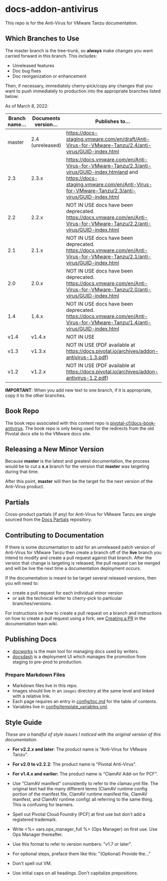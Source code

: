 # docs-addon-antivirus

This repo is for the Anti-Virus for VMware Tanzu documentation.

## Which Branches to Use

The master branch is the tree-trunk, so **always** make changes you want carried forward in this branch. This includes:

* Unreleased features
* Doc bug fixes
* Doc reorganization or enhancement

Then, if necessary, immediately cherry-pick/copy any changes that you want to push immediately to production into the appropriate branches listed below:

As of March 8, 2022:

| Branch name… | Documents version… | Publishes to… |
|-------------|----------------|----------------|
| master   | 2.4 (unreleased)     |  https://docs-staging.vmware.com/en/draft/Anti-Virus-for-VMware-Tanzu/2.4/anti-virus/GUID-index.html |
| 2.3   | 2.3.x     | https://docs.vmware.com/en/Anti-Virus-for-VMware-Tanzu/2.3/anti-virus/GUID-index.htmland and https://docs-staging.vmware.com/en/Anti-Virus-for-VMware-Tanzu/2.3/anti-virus/GUID-index.html |
| 2.2   | 2.2.x     | NOT IN USE docs have been deprecated. https://docs.vmware.com/en/Anti-Virus-for-VMware-Tanzu/2.2/anti-virus/GUID-index.html |
| 2.1   | 2.1.x     | NOT IN USE docs have been deprecated. https://docs.vmware.com/en/Anti-Virus-for-VMware-Tanzu/2.1/anti-virus/GUID-index.html |
| 2.0   | 2.0.x     | NOT IN USE docs have been deprecated. https://docs.vmware.com/en/Anti-Virus-for-VMware-Tanzu/2.0/anti-virus/GUID-index.html |
| 1.4   | 1.4.x     | NOT IN USE docs have been deprecated. https://docs.vmware.com/en/Anti-Virus-for-VMware-Tanzu/1.4/anti-virus/GUID-index.html |
| v1.4   | v1.4.x     | NOT IN USE |
| v1.3   | v1.3.x     | NOT IN USE (PDF available at https://docs.pivotal.io/archives/addon-antivirus-1.3.pdf) |
| v1.2   | v1.2.x     | NOT IN USE (PDF available at https://docs.pivotal.io/archives/addon-antivirus-1.2.pdf) |

**IMPORTANT**: When you add new text to one branch, if it is appropriate, copy it to the other branches.

## Book Repo

The book repo associated with this content repo is [pivotal-cf/docs-book-antivirus](https://github.com/pivotal-cf/docs-book-antivirus).
The book repo is only being used for the redirects from the old Pivotal docs site to the VMware docs site.

## Releasing a New Minor Version

Because **master** is the latest and greatest documentation, the process would be to cut a **x.x** branch
for the version that **master** was targeting during that time.

After this point, **master** will then be the target for the next version of the Anti-Virus product.


## Partials

Cross-product partials (if any) for Anti-Virus for VMware Tanzu are single sourced from the [Docs Partials](https://github.com/pivotal-cf/docs-partials) repository.


## Contributing to Documentation

If there is some documentation to add for an unreleased patch version of Anti-Virus for VMware Tanzu then create a branch off of the **live** branch
you intend to modify and create a pull request against that branch.
After the version that change is targeting is released, the pull request can be merged and will be live
the next time a documentation deployment occurs.

If the documentation is meant to be target several released versions,
then you will need to:
+ create a pull request for each individual minor version
+ or ask the technical writer to cherry-pick to particular branches/versions.

For instructions on how to create a pull request on a branch and instructions on how to create a
pull request using a fork, see
[Creating a PR](https://docs-wiki.sc2-04-pcf1-apps.oc.vmware.com/wiki/external/create-pr.html)
in the documentation team wiki.


## Publishing Docs

- [docworks](https://docworks.vmware.com/) is the main tool for managing docs used by writers.
- [docsdash](https://docsdash.vmware.com/) is a deployment UI which manages the promotion from
staging to pre-prod to production.

### Prepare Markdown Files

- Markdown files live in this repo.
- Images should live in an `images` directory at the same level and linked with a relative link.
- Each page requires an entry in [config/toc.md](config/toc.md) for the table of contents.
- Variables live in [config/template_variables.yml](config/template_variables.yml).


## Style Guide

_These are a handful of style issues I noticed with the original version of this documentation._

+ **For v2.2.x and later**: The product name is "Anti-Virus for VMware Tanzu".

+ **For v2.0 to v2.2.2**: The product name is "Pivotal Anti-Virus".

+ **For v1.4.x and earlier:** The product name is "ClamAV Add-on for PCF".

+ Use "ClamAV manifest" consistently to refer to the clamav.yml file. The original text had the many different terms (ClamAV runtime config portion of the manifest file, ClamAV runtime manifest file, ClamAV manifest, and ClamAV runtime config) all referring to the same thing. This is confusing for learners.

+ Spell out Pivotal Cloud Foundry (PCF) at first use but don't add a registered trademark.

+ Write <%= vars.ops_manager_full %> (Ops Manager) on first use. Use Ops Manager thereafter.

+ Use this format to refer to version numbers: "v1.7 or later".

+ For optional steps, preface them like this: "(Optional) Provide the..."

+ Don't spell out VM.

+ Use initial caps on all headings. Don't capitalize prepositions.

